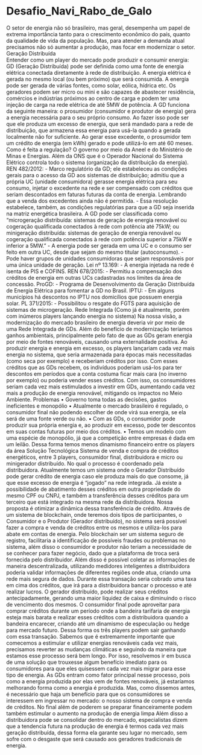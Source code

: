 # Desafio_Navi_Rabo_de_Galo

O setor de energia não só brasileiro, mas geral, desempenha um papel de extrema importância tanto para o crescimento econômico do país, quanto da qualidade de vida da população. Mas, para atender a demanda atual precisamos não só aumentar a produção, mas focar em modernizar o setor. 
Geração Distribuída  
Entender como um player do mercado pode produzir e consumir energia: 
GD (Geração Distribuída) pode ser definida como uma fonte de energia elétrica conectada diretamente à rede de distribuição. A energia elétrica é gerada no mesmo local (ou bem próximo) que será consumida. A energia pode ser gerada de várias fontes, como solar, eólica, hídrica etc. Os geradores podem ser micro ou mini e são capazes de abastecer residência, comércios e indústrias próximos ao centro de carga e podem ter uma injeção de carga na rede elétrica de até 5MW de potência. A GD funciona da seguinte maneira: o prosumidor (consumidor e produtor de energia) gera a energia necessária para o seu próprio consumo. Ao fazer isso pode ser que ele produza um excesso de energia, que será mandado para a rede de distribuição, que armazena essa energia para usá-la quando a gerada localmente não for suficiente. Ao gerar esse excedente, o prosumidor tem um crédito de energia (em kWh) gerado e pode utilizá-lo em até 60 meses.
Como é feita a regulação? 
O governo por meio da Aneel e do Ministério de Minas e Energias. Além da ONS que é o Operador Nacional do Sistema Elétrico controla todo o sistema (organização da distribuição da energia). REN 482/2012: - Marco regulatório da GD; ele estabeleceu as condições gerais para o acesso da GD aos sistemas de distribuição; admitiu que a própria UC (unidade consumidora) gerasse energia elétrica para seu consumo, injetar o excedente na rede e ser compensado com créditos que seriam descontados em faturas futuras da conta de energia. Lembrando que a venda dos excedentes ainda não é permitida. - Essa resolução estabelece, também, as condições regulatórias para que a GD seja inserida na matriz energética brasileira. A GD pode ser classificada como “microgeração distribuída: sistemas de geração de energia renovável ou cogeração qualificada conectados à rede com potência até 75kW; ou minigeração distribuída: sistemas de geração de energia renovável ou cogeração qualificada conectados à rede com potência superior a 75kW e inferior a 5MW.” - A energia pode ser gerada em uma UC e o consumo ser feito em outra UC, desde que sejam do mesmo titular (autoconsumo). - Pode haver grupos de unidades consumidoras que sejam responsáveis por uma única unidade de geração. 
Lei nº 13.169: - A energia injetada na rede é isenta de PIS e COFINS. 
REN 678/2015: - Permitiu a compensação dos créditos de energia em outras UCs cadastradas nos limites da área de concessão. 
ProGD: - Programa de Desenvolvimento da Geração Distribuída de Energia Elétrica para fomentar a GD no Brasil. 
IPTU: - Em alguns municípios há descontos no IPTU nos domicílios que possuem energia solar. 
PL 371/2015: - Possibilitou o resgate do FGTS para aquisição de sistemas de microgeração.
Rede Integrada 
(Como já é atualmente, porém com inúmeros players lançando energia no sistema)
Na nossa visão, a modernização do mercado brasileiro de energia deveria vir por meio de uma Rede Integrada de GDs. Além do benefício de modernização teríamos ganhos ambientais, principalmente pelo fato de que as GDs geram energia por meio de fontes renováveis, causando uma externalidade positiva.
Ao produzir energia e energia em excesso, os players lançariam cada vez mais energia no sistema, que seria armazenada para épocas mais necessitadas (como seca por exemplo) e receberiam créditos por isso. Com esses créditos que as GDs recebem, os indivíduos poderiam usá-los para ter descontos em períodos que a conta costuma ficar mais cara (no inverno por exemplo) ou poderia vender esses créditos. 
Com isso, os consumidores seriam cada vez mais estimulados a investir em GDs, aumentando cada vez mais a produção de energia renovável, mitigando os impactos no Meio Ambiente.
Problemas
•	Governo toma todas as decisões, gastos ineficientes e monopólio
•	Atualmente o mercado brasileiro é regulado, o consumidor final não podendo escolher de onde virá sua energia, se ela será de uma fonte verde ou não.
•	Com as GDs, o consumidor pode produzir sua própria energia e, ao produzir em excesso, pode ter descontos em suas contas futuras por meio dos créditos.
•	Temos um modelo com uma espécie de monopólio, já que a competição entre empresas é dada em um leilão. Dessa forma temos menos dinamismo financeiro entre os players da área
Solução Tecnológica
Sistema de venda e compra de créditos energéticos, entre 3 players, consumidor final, distribuidora e micro ou minigerador distribuído. No qual o processo é coordenado pela distribuidora.
Atualmente temos um sistema onde o Gerador Distribuído pode gerar crédito de energia caso ele produza mais do que consome, já que esse excesso de energia é “jogado” na rede integrada. Já existe a possibilidade de abatimento desses créditos em outra propriedade do mesmo CPF ou CNPJ, e também a transferência desses créditos para um terceiro que está integrado na mesma rede da distribuidora.
Nossa proposta é otimizar a dinâmica dessa transferência de crédito. Através de um sistema de blockchain, onde teremos dois tipos de participantes, o Consumidor e o Produtor (Gerador distribuído), no sistema será possível fazer a compra e venda de créditos entre os mesmos e utiliza-los para abate em contas de energia. 
Pelo blockchain ser um sistema seguro de registro, facilitaria a identificação de possíveis fraudes ou problemas no sistema, além disso o consumidor e produtor não teriam a necessidade de se conhecer para fazer negócio, dado que a plataforma de troca será fornecida pelo distribuidor. Além disso é possível coletar as informações de maneira descentralizada, utilizando medidores inteligentes a distribuidora poderia validar informações de diferentes regiões onde atua, criando uma rede mais segura de dados.
Durante essa transação seria cobrado uma taxa em cima dos créditos, que irá para a distribuidora bancar o processo e até realizar lucros. O gerador distribuído, pode realizar seus créditos antecipadamente, gerando uma maior liquidez de caixa e diminuindo o risco de vencimento dos mesmos. O consumidor final pode aproveitar para comprar créditos durante um período onde a bandeira tarifaria de energia esteja mais barata e realizar esses créditos com a distribuidora quando a bandeira encarecer, criando até um dinamismo de especulação ou hedge para mercado futuro. Dessa forma os três players podem sair ganhando com essa transação.
Sabemos que é extremamente importante que comecemos a estimular e utilizar energias renováveis cada vez mais, precisamos reverter as mudanças climáticas e seguindo da maneira que estamos esse processo será bem longo. Por isso, resolvemos ir em busca de uma solução que trouxesse algum benefício imediato para os consumidores para que eles quisessem cada vez mais migrar para esse tipo de energia. As GDs entram como fator principal nesse processo, pois como a energia produzida por elas vem de fontes renováveis, já estaríamos melhorando forma como a energia é produzida. Mas, como dissemos antes, é necessário que haja um benefício para que os consumidores se interessem em ingressar no mercado: o nosso sistema de compra e venda de créditos. No final além de poderem se preparar financeiramente podem também estimular o aumento na produção de energia limpa
Além disso a distribuidora pode se consolidar dentro do mercado, especialistas dizem que a tendencia futura na produção de energia é termos cada vez mais geração distribuída, dessa forma ela garante seu lugar no mercado, sem sofre com o desgaste que será causado aos geradores tradicionais de energia. 
